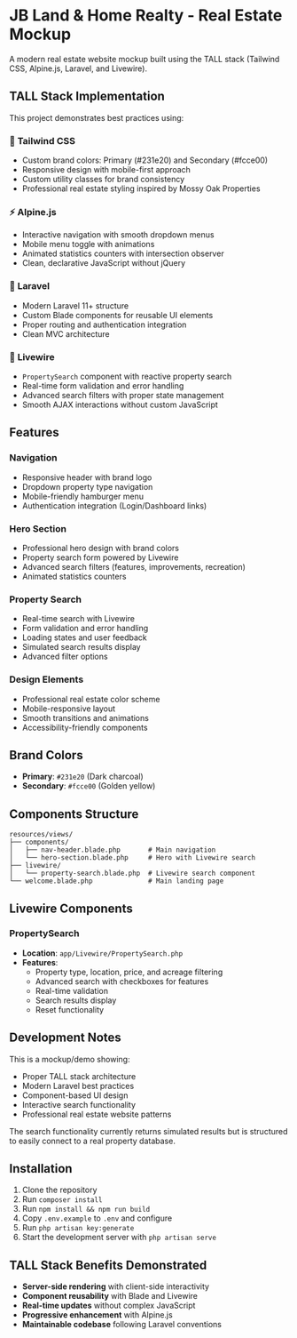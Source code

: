 # JB Land & Home Realty - Real Estate Mockup

A modern real estate website mockup built using the TALL stack (Tailwind CSS, Alpine.js, Laravel, and Livewire).

## TALL Stack Implementation

This project demonstrates best practices using:

### 🎨 **Tailwind CSS**
- Custom brand colors: Primary (#231e20) and Secondary (#fcce00)
- Responsive design with mobile-first approach
- Custom utility classes for brand consistency
- Professional real estate styling inspired by Mossy Oak Properties

### ⚡ **Alpine.js**
- Interactive navigation with smooth dropdown menus
- Mobile menu toggle with animations
- Animated statistics counters with intersection observer
- Clean, declarative JavaScript without jQuery

### 🚀 **Laravel**
- Modern Laravel 11+ structure
- Custom Blade components for reusable UI elements
- Proper routing and authentication integration
- Clean MVC architecture

### 🔄 **Livewire**
- `PropertySearch` component with reactive property search
- Real-time form validation and error handling
- Advanced search filters with proper state management
- Smooth AJAX interactions without custom JavaScript

## Features

### Navigation
- Responsive header with brand logo
- Dropdown property type navigation
- Mobile-friendly hamburger menu
- Authentication integration (Login/Dashboard links)

### Hero Section
- Professional hero design with brand colors
- Property search form powered by Livewire
- Advanced search filters (features, improvements, recreation)
- Animated statistics counters

### Property Search
- Real-time search with Livewire
- Form validation and error handling
- Loading states and user feedback
- Simulated search results display
- Advanced filter options

### Design Elements
- Professional real estate color scheme
- Mobile-responsive layout
- Smooth transitions and animations
- Accessibility-friendly components

## Brand Colors

- **Primary**: `#231e20` (Dark charcoal)
- **Secondary**: `#fcce00` (Golden yellow)

## Components Structure

```
resources/views/
├── components/
│   ├── nav-header.blade.php       # Main navigation
│   └── hero-section.blade.php     # Hero with Livewire search
├── livewire/
│   └── property-search.blade.php  # Livewire search component
└── welcome.blade.php              # Main landing page
```

## Livewire Components

### PropertySearch
- **Location**: `app/Livewire/PropertySearch.php`
- **Features**: 
  - Property type, location, price, and acreage filtering
  - Advanced search with checkboxes for features
  - Real-time validation
  - Search results display
  - Reset functionality

## Development Notes

This is a mockup/demo showing:
- Proper TALL stack architecture
- Modern Laravel best practices
- Component-based UI design
- Interactive search functionality
- Professional real estate website patterns

The search functionality currently returns simulated results but is structured to easily connect to a real property database.

## Installation

1. Clone the repository
2. Run `composer install`
3. Run `npm install && npm run build`
4. Copy `.env.example` to `.env` and configure
5. Run `php artisan key:generate`
6. Start the development server with `php artisan serve`

## TALL Stack Benefits Demonstrated

- **Server-side rendering** with client-side interactivity
- **Component reusability** with Blade and Livewire
- **Real-time updates** without complex JavaScript
- **Progressive enhancement** with Alpine.js
- **Maintainable codebase** following Laravel conventions
